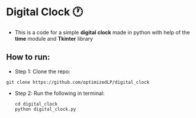 # Digital Clock 🕐


- This is a code for a simple  **digital clock** made in python with help of the **time** module and **Tkinter** library  


## How to run:

- Step 1: Clone the repo:
```
git clone https://github.com/optimizedLP/digital_clock
```
- Step 2: Run the following in terminal:
  ```
  cd digital_clock
  python digital_clock.py
  ```
<!--
Output
--------
Once you run the code, it will render the output similar to what shown below;

![digital_clock](https://user-images.githubusercontent.com/77124662/130321144-3776737b-dc39-4914-b19b-081aed8906b8.PNG)
-->
